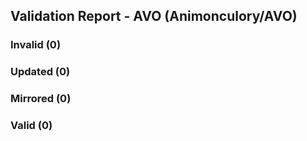 ## Validation Report - AVO (Animonculory/AVO)


### Invalid (0)
### Updated (0)
### Mirrored (0)
### Valid (0)
